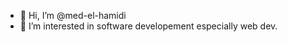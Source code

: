 - 👋 Hi, I’m @med-el-hamidi
- 👀 I’m interested in software developement especially web dev.

<!---
med-el-hamidi/med-el-hamidi is a ✨ special ✨ repository because its `README.md` (this file) appears on your GitHub profile.
You can click the Preview link to take a look at your changes.
--->
